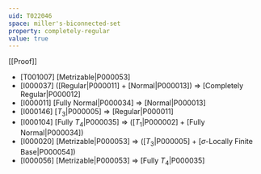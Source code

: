 ```yaml
---
uid: T022046
space: miller's-biconnected-set
property: completely-regular
value: true
---
```

[[Proof]]

* [T001007] [Metrizable|P000053]
* [I000037] ([Regular|P000011] + [Normal|P000013]) => [Completely Regular|P000012]
* [I000011] [Fully Normal|P000034] => [Normal|P000013]
* [I000146] [$T_3$|P000005] => [Regular|P000011]
* [I000104] [Fully $T_4$|P000035] => ([$T_1$|P000002] + [Fully Normal|P000034])
* [I000020] [Metrizable|P000053] => ([$T_3$|P000005] + [$\sigma$-Locally Finite Base|P000054])
* [I000056] [Metrizable|P000053] => [Fully $T_4$|P000035]

